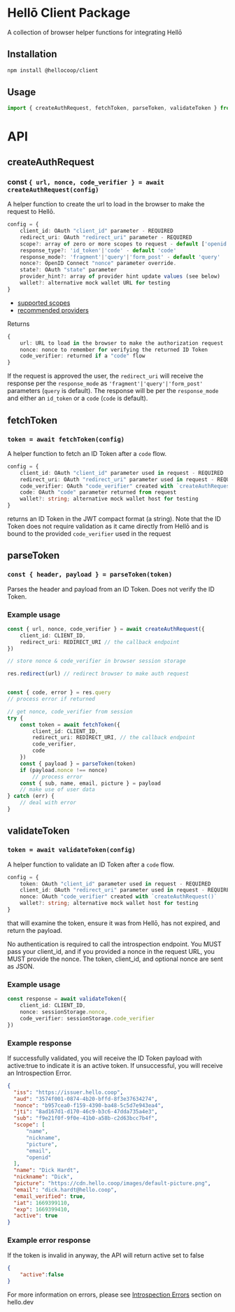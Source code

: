 # Hellō Client Package

A collection of browser helper functions for integrating Hellō

## Installation
```bash
npm install @hellocoop/client
```
## Usage 
```typescript
import { createAuthRequest, fetchToken, parseToken, validateToken } from '@hellocoop/client'

```
# API

## createAuthRequest

### const `{ url, nonce, code_verifier } = await createAuthRequest(config)`

A helper function to create the url to load in the browser to make the request to Hellō.

```typescript
config = {
    client_id: OAuth "client_id" parameter - REQUIRED
    redirect_uri: OAuth "redirect_uri" parameter - REQUIRED
    scope?: array of zero or more scopes to request - default ['openid','name','email','picture']
    response_type?: 'id_token'|'code' - default 'code'
    response_mode?: 'fragment'|'query'|'form_post' - default 'query'
    nonce?: OpenID Connect "nonce" parameter override. 
    state?: OAuth "state" parameter
    provider_hint?: array of provider hint update values (see below)
    wallet?: alternative mock wallet URL for testing
}
```
- [supported scopes](https://www.hello.dev/documentation/hello-claims.html)
- [recommended providers](https://www.hello.dev/documentation/provider-hint.html)

Returns
```typescript
{
    url: URL to load in the browser to make the authorization request
    nonce: nonce to remember for verifying the returned ID Token
    code_verifier: returned if a "code" flow
}
```

If the request is approved the user, the `redirect_uri` will receive the response per the `response_mode` as `'fragment'|'query'|'form_post'` parameters (`query` is default). The response will be per the `response_mode` and either an `id_token` or a `code` (`code` is default).



## fetchToken
### `token = await fetchToken(config)`

A helper function to fetch an ID Token after a `code` flow. 

```typescript
config = {
    client_id: OAuth "client_id" parameter used in request - REQUIRED
    redirect_uri: OAuth "redirect_uri" parameter used in request - REQUIRED
    code_verifier: OAuth "code_verifier" created with `createAuthRequest()`
    code: OAuth "code" parameter returned from request
    wallet?: string; alternative mock wallet host for testing
} 
```

returns an ID Token in the JWT compact format (a string). Note that the ID Token does not require validation as it came directly from Hellō and is bound to the provided `code_verifier` used in the request

## parseToken
### `const { header, payload } = parseToken(token)`

Parses the header and payload from an ID Token. Does not verify the ID Token.

### Example usage

```typescript
const { url, nonce, code_verifier } = await createAuthRequest({
    client_id: CLIENT_ID,
    redirect_uri: REDIRECT_URI // the callback endpoint
})

// store nonce & code_verifier in browser session storage

res.redirect(url) // redirect browser to make auth request
```

```typescript

const { code, error } = res.query
// process error if returned

// get nonce, code_verifier from session
try {
    const token = await fetchToken({
        client_id: CLIENT_ID,
        redirect_uri: REDIRECT_URI, // the callback endpoint
        code_verifier,
        code
    })
    const { payload } = parseToken(token)
    if (payload.nonce !== nonce)
        // process error
    const { sub, name, email, picture } = payload
    // make use of user data
} catch (err) {
    // deal with error
}

```

## validateToken
### `token = await validateToken(config)`

A helper function to validate an ID Token after a `code` flow. 

```typescript
config = {
    token: OAuth "client_id" parameter used in request - REQUIRED
    client_id: OAuth "redirect_uri" parameter used in request - REQUIRED
    nonce: OAuth "code_verifier" created with `createAuthRequest()`
    wallet?: string; alternative mock wallet host for testing
} 
```

that will examine the token, ensure it was from Hellō, has not expired, and return the payload.

No authentication is required to call the introspection endpoint. You MUST pass your client_id, and if you provided a nonce in the request URL, you MUST provide the nonce. The token, client_id, and optional nonce are sent as JSON.

### Example usage

```typescript
const response = await validateToken({
    client_id: CLIENT_ID,
    nonce: sessionStorage.nonce,
    code_verifier: sessionStorage.code_verifier
})
```

### Example response
If successfully validated, you will receive the ID Token payload with active:true to indicate it is an active token. If unsuccessful, you will receive an Introspection Error.

```json
{
  "iss": "https://issuer.hello.coop",
  "aud": "3574f001-0874-4b20-bffd-8f3e37634274",
  "nonce": "b957cea0-f159-4390-ba48-5c5d7e943ea4",
  "jti": "8ad167d1-d170-46c9-b3c6-47dda735a4e3",
  "sub": "f9e21f0f-9f0e-41b0-a58b-c2d63bcc7b4f",
  "scope": [
      "name",
      "nickname",
      "picture",
      "email",
      "openid"
  ],
  "name": "Dick Hardt",
  "nickname": "Dick",
  "picture": "https://cdn.hello.coop/images/default-picture.png",
  "email": "dick.hardt@hello.coop",
  "email_verified": true,
  "iat": 1669399110,
  "exp": 1669399410,
  "active": true
}
```

### Example error response
If the token is invalid in anyway, the API will return active set to false
```json
{
    "active":false
}
```

For more information on errors, please see [Introspection Errors](https://www.hello.dev/documentation/errors.html#introspection-errors) section on hello.dev